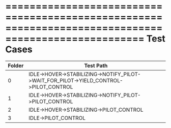 =====================================================================================================
Test Cases
=====================================================================================================
| Folder	| Test Path 																			|
| ---------	| -------------------------------------------------------------------------------------	|
| 0			| IDLE->HOVER->STABILIZING->NOTIFY_PILOT->WAIT_FOR_PILOT->YIELD_CONTROL->PILOT_CONTROL	|
| 1			| IDLE->HOVER->STABILIZING->NOTIFY_PILOT->PILOT_CONTROL									|
| 2			| IDLE->HOVER->STABILIZING->PILOT_CONTROL												|
| 3			| IDLE->PILOT_CONTROL																	|
